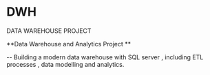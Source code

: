 # DWH

DATA WAREHOUSE PROJECT

**Data Warehouse and Analytics Project
**


-- Building a  modern data warehouse with SQL server , including ETL processes , data modelling and analytics.

